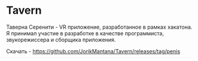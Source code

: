 # Tavern
Таверна Серенити - VR приложение, разработанное в рамках хакатона. Я принимал участие в разработке в качестве программиста, звукорежиссера и сборщика приложения.

Скачать - https://github.com/JorikMantana/Tavern/releases/tag/penis
